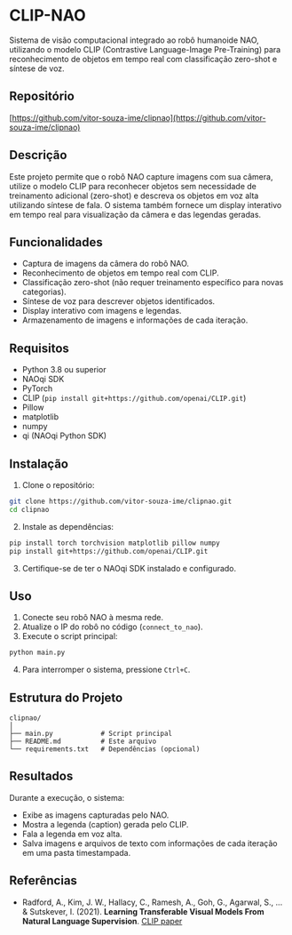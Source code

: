 # CLIP-NAO

Sistema de visão computacional integrado ao robô humanoide NAO, utilizando o modelo CLIP (Contrastive Language-Image Pre-Training) para reconhecimento de objetos em tempo real com classificação zero-shot e síntese de voz.

## Repositório

[https://github.com/vitor-souza-ime/clipnao](https://github.com/vitor-souza-ime/clipnao)

## Descrição

Este projeto permite que o robô NAO capture imagens com sua câmera, utilize o modelo CLIP para reconhecer objetos sem necessidade de treinamento adicional (zero-shot) e descreva os objetos em voz alta utilizando síntese de fala. O sistema também fornece um display interativo em tempo real para visualização da câmera e das legendas geradas.

## Funcionalidades

- Captura de imagens da câmera do robô NAO.
- Reconhecimento de objetos em tempo real com CLIP.
- Classificação zero-shot (não requer treinamento específico para novas categorias).
- Síntese de voz para descrever objetos identificados.
- Display interativo com imagens e legendas.
- Armazenamento de imagens e informações de cada iteração.

## Requisitos

- Python 3.8 ou superior
- NAOqi SDK
- PyTorch
- CLIP (`pip install git+https://github.com/openai/CLIP.git`)
- Pillow
- matplotlib
- numpy
- qi (NAOqi Python SDK)

## Instalação

1. Clone o repositório:
```bash
git clone https://github.com/vitor-souza-ime/clipnao.git
cd clipnao
````

2. Instale as dependências:

```bash
pip install torch torchvision matplotlib pillow numpy
pip install git+https://github.com/openai/CLIP.git
```

3. Certifique-se de ter o NAOqi SDK instalado e configurado.

## Uso

1. Conecte seu robô NAO à mesma rede.
2. Atualize o IP do robô no código (`connect_to_nao`).
3. Execute o script principal:

```bash
python main.py
```

4. Para interromper o sistema, pressione `Ctrl+C`.

## Estrutura do Projeto

```
clipnao/
│
├── main.py            # Script principal
├── README.md          # Este arquivo
└── requirements.txt   # Dependências (opcional)
```

## Resultados

Durante a execução, o sistema:

* Exibe as imagens capturadas pelo NAO.
* Mostra a legenda (caption) gerada pelo CLIP.
* Fala a legenda em voz alta.
* Salva imagens e arquivos de texto com informações de cada iteração em uma pasta timestampada.

## Referências

* Radford, A., Kim, J. W., Hallacy, C., Ramesh, A., Goh, G., Agarwal, S., ... & Sutskever, I. (2021). **Learning Transferable Visual Models From Natural Language Supervision**. [CLIP paper](https://arxiv.org/abs/2103.00020)


